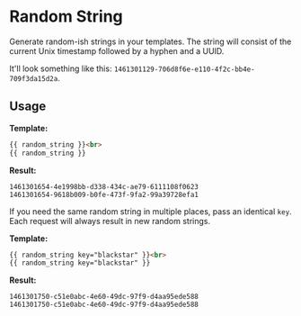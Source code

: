 # Random String
Generate random-ish strings in your templates. The string will consist of the current Unix timestamp
followed by a hyphen and a UUID.

It'll look something like this: `1461301129-706d8f6e-e110-4f2c-bb4e-709f3da15d2a`.


## Usage
**Template:**  
```html
{{ random_string }}<br>
{{ random_string }}
```

**Result:**  
```
1461301654-4e1998bb-d338-434c-ae79-6111108f0623
1461301654-9618b009-b0fe-473f-9fa2-99a39728efa1
```

If you need the same random string in multiple places, pass an identical `key`. Each request will
always result in new random strings.

**Template:**  
```html
{{ random_string key="blackstar" }}<br>
{{ random_string key="blackstar" }}
```

**Result:**  
```
1461301750-c51e0abc-4e60-49dc-97f9-d4aa95ede588
1461301750-c51e0abc-4e60-49dc-97f9-d4aa95ede588
```
